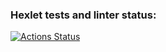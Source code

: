 ### Hexlet tests and linter status:
[![Actions Status](https://github.com/SebrekovDmitriy/frontend-project-44/workflows/hexlet-check/badge.svg)](https://github.com/SebrekovDmitriy/frontend-project-44/actions)